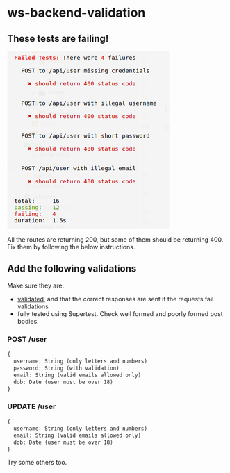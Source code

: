 # ws-backend-validation

## These tests are failing!

![Failing tests](ws-assets/failing-tests.png)

All the routes are returning 200, but some of them should be returning 400.
Fix them by following the below instructions.

## Add the following validations
Make sure they are:
- [validated](https://github.com/andrewkeig/express-validation), and that the correct responses are sent if the requests fail validations
- fully tested using Supertest. Check well formed and poorly formed post bodies.

### POST /user
```
{
  username: String (only letters and numbers)
  password: String (with validation)
  email: String (valid emails allowed only)
  dob: Date (user must be over 18)
}
```

### UPDATE /user
```
{
  username: String (only letters and numbers)
  email: String (valid emails allowed only)
  dob: Date (user must be over 18)
}
```

Try some others too.
